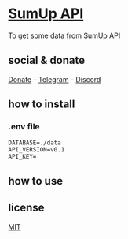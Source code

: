 # [SumUp API](https://developer.sumup.com/online-payments/introduction/get-started)

To get some data from SumUp API

## social & donate

[Donate](https://link.mercadopago.com.br/brtmvdl) - [Telegram](https://t.me/+KRmg5MlqgMk0MTg5) - [Discord](https://discord.gg/4JFAWPYs)

## how to install

### .env file

```
DATABASE=./data
API_VERSION=v0.1
API_KEY=
```

## how to use

## license

[MIT](./LICENSE)
